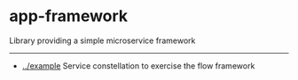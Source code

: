 
<!-- title start -->

# app-framework

Library providing a simple microservice framework

---


 * [../example](..) Service constellation to exercise the flow framework

<!-- title end -->